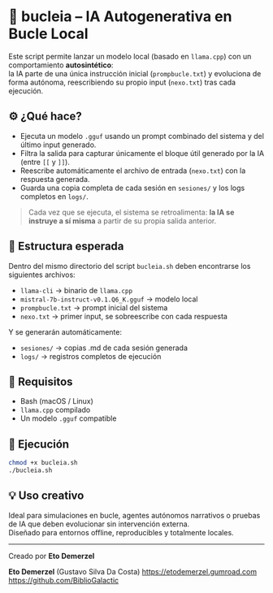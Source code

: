 # 🧠 bucleia – IA Autogenerativa en Bucle Local

Este script permite lanzar un modelo local (basado en `llama.cpp`) con un comportamiento **autosintético**:  
la IA parte de una única instrucción inicial (`prompbucle.txt`) y evoluciona de forma autónoma, reescribiendo su propio input (`nexo.txt`) tras cada ejecución.

## ⚙️ ¿Qué hace?

- Ejecuta un modelo `.gguf` usando un prompt combinado del sistema y del último input generado.
- Filtra la salida para capturar únicamente el bloque útil generado por la IA (entre `[[` y `]]`).
- Reescribe automáticamente el archivo de entrada (`nexo.txt`) con la respuesta generada.
- Guarda una copia completa de cada sesión en `sesiones/` y los logs completos en `logs/`.

> Cada vez que se ejecuta, el sistema se retroalimenta: **la IA se instruye a sí misma** a partir de su propia salida anterior.

## 📁 Estructura esperada

Dentro del mismo directorio del script `bucleia.sh` deben encontrarse los siguientes archivos:

- `llama-cli` → binario de `llama.cpp`
- `mistral-7b-instruct-v0.1.Q6_K.gguf` → modelo local
- `prompbucle.txt` → prompt inicial del sistema
- `nexo.txt` → primer input, se sobreescribe con cada respuesta

Y se generarán automáticamente:

- `sesiones/` → copias .md de cada sesión generada
- `logs/` → registros completos de ejecución

## 🧪 Requisitos

- Bash (macOS / Linux)
- `llama.cpp` compilado
- Un modelo `.gguf` compatible

## 🚀 Ejecución

```bash
chmod +x bucleia.sh
./bucleia.sh
```

## 💡 Uso creativo

Ideal para simulaciones en bucle, agentes autónomos narrativos o pruebas de IA que deben evolucionar sin intervención externa.  
Diseñado para entornos offline, reproducibles y totalmente locales.

---

Creado por **Eto Demerzel**

**Eto Demerzel** (Gustavo Silva Da Costa)
https://etodemerzel.gumroad.com  
https://github.com/BiblioGalactic
